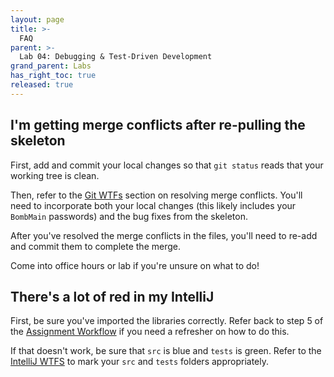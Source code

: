 ```yaml
---
layout: page
title: >-
  FAQ
parent: >-
  Lab 04: Debugging & Test-Driven Development
grand_parent: Labs
has_right_toc: true
released: true
---
```


## I'm getting merge conflicts after re-pulling the skeleton

First, add and commit your local changes so that `git status` reads that your working
tree is clean.

Then, refer to the [Git WTFs](../../../troubleshooting/git-wtfs/) section on resolving merge
conflicts. You'll need to incorporate both your local changes (this likely
includes your `BombMain` passwords) and the bug fixes
from the skeleton.

After you've resolved the merge conflicts in the files, you'll need to re-add and commit them
to complete the merge.

Come into office hours or lab if you're unsure on what to do!


## There's a lot of red in my IntelliJ

First, be sure you've imported the libraries correctly. Refer back to step 5 of the
[Assignment Workflow](../../../resources/assignment-workflow/#opening-in-intellij)
if you need a refresher on how to do this.

If that doesn't work, be sure that `src` is blue and `tests` is green. Refer to
the [IntelliJ WTFS](../../../troubleshooting/intellij-wtfs/#mark-directories)
to mark your `src` and `tests` folders appropriately.


